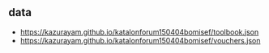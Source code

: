 #

## data

- https://kazurayam.github.io/katalonforum150404bomisef/toolbook.json
- https://kazurayam.github.io/katalonforum150404bomisef/vouchers.json
